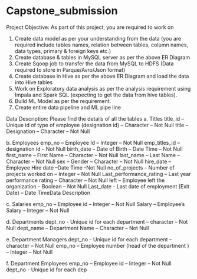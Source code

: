 # Capstone_submission

Project Objective: As part of this project, you are required to work on
1. Create data model as per your understanding from the data (you are required include tables names, relation between
tables, column names, data types, primary & foreign keys etc.)
2. Create database & tables in MySQL server as per the above ER Diagram
3. Create Sqoop job to transfer the data from MySQL to HDFS (Data required to store in Parque/Avro/Json format)
4. Create database in Hive as per the above ER Diagram and load the data into Hive tables
5. Work on Exploratory data analysis as per the analysis requirement using Impala and Spark SQL (expecting to get the data
from hive tables).
6. Build ML Model as per the requirement.
7. Create entire data pipeline and ML pipe line


Data Description: Please find the details of all the tables
a. Titles 
title_id – Unique id of type of employee (designation id) – Character – Not Null
title – Designation – Character – Not Null

b. Employees 
emp_no – Employee Id – Integer – Not Null
emp_titles_id – designation id – Not Null
birth_date – Date of Birth – Date Time – Not Null
first_name – First Name – Character – Not Null
last_name – Last Name – Character – Not Null
sex – Gender – Character – Not Null
hire_date – Employee Hire date –Date Time -Not Null
no_of_projects – Number of projects worked on – Integer – Not Null
Last_performance_rating – Last year performance rating – Character – Not Null
left – Employee left the organization – Boolean – Not Null
Last_date - Last date of employment (Exit Date) – Date TimeData Description

c. Salaries 
emp_no – Employee id – Integer – Not Null
Salary – Employee’s Salary – Integer – Not Null

d. Departments
dept_no - Unique id for each department – character – Not Null
dept_name – Department Name – Character – Not Null

e. Department Managers
dept_no - Unique id for each department – character – Not Null
emp_no – Employee number (head of the department ) – Integer – Not Null

f. Department Employees 
emp_no – Employee id – Integer – Not Null
dept_no - Unique id for each dep

